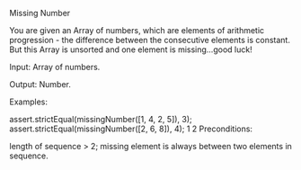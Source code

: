 Missing Number

You are given an Array of numbers, which are elements of arithmetic progression - the difference between the consecutive elements is constant. But this Array is unsorted and one element is missing...good luck!

Input: Array of numbers.

Output: Number.

Examples:

assert.strictEqual(missingNumber([1, 4, 2, 5]), 3);
assert.strictEqual(missingNumber([2, 6, 8]), 4);
1
2
Preconditions:

length of sequence > 2;
missing element is always between two elements in sequence.